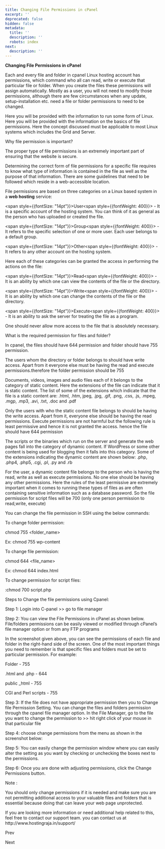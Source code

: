 ```yaml
---
title: Changing File Permissions in cPanel
excerpt: ''
deprecated: false
hidden: false
metadata:
  title: ''
  description: ''
  robots: index
next:
  description: ''
---
```


<div class="page-header">
</div>

<div itemprop="articleBody">
<span style={{fontSize: "14pt"}}><strong>Changing File Permissions in cPanel</strong></span>
<p><span style={{fontSize: "14pt"}}> </span></p>
<p><span style={{fontSize: "14pt"}}><span style={{fontWeight: 400}}>Each and every file and folder in </span>cpanel Linux hosting account<span style={{fontWeight: 400}}> has permissions, which command who all can read, write or execute that particular file or folder. When you create the files these permissions will assign automatically. Mostly as a user, you will not need to modify those permissions, although there are few circumstances when any update, setup-installation etc. need a file or folder permissions to need to be changed.</span></span></p>
<p><span style={{fontSize: "14pt"}}><span style={{fontWeight: 400}}>Here you will be provided with the information to run some form of Linux. Here you will be provided with the information on the basics of file permissions. Here the concept discussed must be applicable to most </span>Linux systems<span style={{fontWeight: 400}}> which includes the Grid and Server.</span></span></p>
<p><span style={{fontSize: "14pt"}}> </span></p>
<p><span style={{fontSize: "14pt"}}><span style={{fontWeight: 400}}></span></span></p>
<p><span style={{fontSize: "14pt"}}> </span></p>
<p><span style={{fontSize: "14pt"}}> Why file permission is important?</span></p>
<p><span style={{fontSize: "14pt"}}><span style={{fontWeight: 400}}>The proper type of file permissions is an extremely important part of </span>ensuring that the website is secure.</span></p>
<p><span style={{fontSize: "14pt"}}><span style={{fontWeight: 400}}>Determining the correct form of file permissions for a specific file requires to know what type of information is contained in the file as well as the purpose of that information. There are some guidelines that need to be followed which reside in a </span>web-accessible location<span style={{fontWeight: 400}}>.</span></span></p>
<p><span style={{fontSize: "14pt"}}>File permissions are based on three categories on a Linux based system in a <strong>web hosting</strong> service:</span></p>

<span style={{fontSize: "14pt"}}>User<span style={{fontWeight: 400}}> - It is a specific account of the hosting system. You can think of it as general as the person who has uploaded or created the file.</span></span>

<span style={{fontSize: "14pt"}}>Group<span style={{fontWeight: 400}}> - It refers to the specific selection of one or more user. Each user belongs to a default group.</span></span>

<span style={{fontSize: "14pt"}}>Other<span style={{fontWeight: 400}}> - It refers to any other account on the hosting system.</span></span>

<p><span style={{fontSize: "14pt"}}>Here each of these categories can be granted the access in performing the actions on the file:</span></p>

<span style={{fontSize: "14pt"}}>Read<span style={{fontWeight: 400}}> - It is an ability by which one can view the contents of the file or the directory.</span></span>

<span style={{fontSize: "14pt"}}>Write<span style={{fontWeight: 400}}> - It is an ability by which one can change the contents of the file or the directory.</span></span>

<span style={{fontSize: "14pt"}}>Execute<span style={{fontWeight: 400}}> - It is an ability to ask the server for treating the file as a program.</span></span>

<p><span style={{fontSize: "14pt"}}>One should never allow more access to the file that is absolutely necessary.</span></p>
<p><span style={{fontSize: "14pt"}}> </span></p>
<p><span style={{fontSize: "14pt"}}>What is the required permission for files and folder?</span></p>
<p><span style={{fontSize: "14pt"}}><span style={{fontWeight: 400}}>In cpanel, the </span>files should have 644 <span style={{fontWeight: 400}}> permission and </span>folder should have 755 <span style={{fontWeight: 400}}>permission. </span></span></p>
<p><span style={{fontWeight: 400, fontSize: "14pt"}}>The users whom the directory or folder belongs to should have write access. Apart from it everyone else must be having the read and execute permissions.therefore the folder permission should be 755</span></p>
<p><span style={{fontWeight: 400, fontSize: "14pt"}}>Documents, videos, images and audio files each of it belongs to the category of static content. Here the extensions of the file can indicate that it is static content. The list of some of the extensions which indicate that the file is a static content are: .html, .htm, jpeg, .jpg, .gif, .png, .css, .js, .mpeg, .mgp, .mp3, .avi, .txt, .doc and .pdf</span></p>
<p><span style={{fontWeight: 400, fontSize: "14pt"}}>Only the users with who the static content file belongs to should be having the write access. Apart from it, everyone else should be having the read permissions. Execute permissions are not harmful but the following rule is least permissive and hence it is not granted the access. hence the file should have 644 permission </span></p>
<p><span style={{fontWeight: 400, fontSize: "14pt"}}>The scripts or the binaries which run on the server and generate the web pages fall into the category of dynamic content. If WordPress or some other content is being used for blogging then it falls into this category. Some of the extensions indicating the dynamic content are shown below: .php, .php4, .php5, .cgi, .pl, .py and .rb</span></p>
<p><span style={{fontWeight: 400, fontSize: "14pt"}}>For the user, a dynamic content file belongs to the person who is having the read, write as well as execute permissions. No one else should be having any other permissions. Here the rules of the least permissive are extremely important when it comes to running these types of files as are often containing sensitive information such as a database password. So the file permission for script files will be 700 (only one person permission to read,write, execute)</span></p>
<p><span style={{fontSize: "14pt"}}> </span></p>
<span style={{fontSize: "14pt"}}>You can change the file permission in SSH using the below commands:</span>
<p><span style={{fontWeight: 400, fontSize: "14pt"}}>To change folder permission: </span></p>
<p><span style={{fontSize: "14pt"}}>chmod 755 &lt;folder_name&gt;</span></p>
<p><span style={{fontWeight: 400, fontSize: "14pt"}}>Ex: chmod 755 wp-content</span></p>
<p><span style={{fontWeight: 400, fontSize: "14pt"}}>To change file  permission: </span></p>
<p><span style={{fontSize: "14pt"}}>chmod 644 &lt;file_name&gt;</span></p>
<p><span style={{fontWeight: 400, fontSize: "14pt"}}>Ex: chmod 644 index.html</span></p>
<p><span style={{fontWeight: 400, fontSize: "14pt"}}>To change  permission for script files: </span></p>
<p><span style={{fontSize: "14pt"}}><span style={{fontWeight: 400}}>:</span>chmod 700 script.php</span></p>
<p><span style={{fontSize: "14pt"}}> </span></p>
<span style={{fontSize: "14pt"}}>Steps to  Change the file permissions using Cpanel:</span>
<p><span style={{fontSize: "14pt"}}> </span></p>
<p><span style={{fontWeight: 400, fontSize: "14pt"}}>Step 1: Login into C-panel &gt;&gt; go to file manager</span></p>
<p><span style={{fontWeight: 400, fontSize: "14pt"}}>Step 2: You can view the File Permissions in cPanel as shown below. File/folders permissions can be easily viewed or modified through cPanel’s file manager option or from any FTP programs</span></p>
<p><span style={{fontWeight: 400, fontSize: "14pt"}}> </span></p>
<p><span style={{fontWeight: 400, fontSize: "14pt"}}></span></p>
<p><span style={{fontSize: "14pt"}}> </span></p>
<p><span style={{fontSize: "14pt"}}><span style={{fontWeight: 400}}>In the screenshot given above, you can see the permissions of each file and folder in the right-hand side of the screen. One of the most important things you need to remember is that specific files and folders must be set to particular permission. For </span>example<span style={{fontWeight: 400}}>:</span></span></p>
<p><span style={{fontWeight: 400, fontSize: "14pt"}}>Folder - 755</span></p>
<p><span style={{fontWeight: 400, fontSize: "14pt"}}>.html and .php - 644</span></p>
<p><span style={{fontWeight: 400, fontSize: "14pt"}}>public _html - 755</span></p>
<p><span style={{fontWeight: 400, fontSize: "14pt"}}>CGI and Perl scripts - 755</span></p>
<p><span style={{fontSize: "14pt"}}><span style={{fontWeight: 400}}>Step 3: If the file does not have appropriate permission then you to </span>Change file Permission Setting. <span style={{fontWeight: 400}}>You can change the files and folders permission through the </span> cpanel file manager<span style={{fontWeight: 400}}> option. In the File Manager, go to the file you want to change the permission to &gt;&gt;  hit right click of your mouse in that particular file </span></span></p>
<p><span style={{fontSize: "14pt"}}><span style={{fontWeight: 400}}>Step 4: choose </span>change permissions<span style={{fontWeight: 400}}> from the menu as shown in the screenshot below:</span></span></p>
<p><span style={{fontSize: "14pt"}}> </span></p>
<p><span style={{fontSize: "14pt"}}><span style={{fontWeight: 400}}></span></span></p>
<p><span style={{fontSize: "14pt"}}> </span></p>
<p><span style={{fontSize: "14pt"}}><span style={{fontWeight: 400}}> Step 5: You can easily </span>change the permission window<span style={{fontWeight: 400}}> where you can easily alter the setting as you want by checking or unchecking the boxes next to the permissions.</span></span></p>
<p><span style={{fontSize: "14pt"}}> </span></p>
<p><span style={{fontSize: "14pt"}}><span style={{fontWeight: 400}}></span></span></p>
<p><span style={{fontSize: "14pt"}}> </span></p>
<p><span style={{fontSize: "14pt"}}><span style={{fontWeight: 400}}>Step 6: Once you are done with adjusting permissions, click the </span>Change Permissions button<span style={{fontWeight: 400}}>.</span></span></p>
<p><span style={{fontSize: "14pt"}}>Note : </span></p>
<p><span style={{fontWeight: 400, fontSize: "14pt"}}>You should only change permissions if it is needed and make sure you are not permitting additional access to your valuable files and folders that is essential because doing that can leave your web page unprotected.</span></p>
<p><span style={{fontSize: "14pt"}}><span style={{fontWeight: 400}}>If you are looking more information or need additional help related to this, feel free to </span>contact our support team<span style={{fontWeight: 400}}>. </span><span style={{fontWeight: 400}}>you can contact us at </span><span style={{fontWeight: 400}}>http://www.hostingraja.in/support/</span></span></p>
<p dir="ltr"><span style={{fontSize: "14pt"}}> </span></p>
<div id="basics-of-file-permissions-in-linux"><span style={{fontSize: "14pt"}}> </span></div> </div>

<span class="icon-chevron-left" aria-hidden="true"></span> <span aria-hidden="true">Prev</span> 

<span aria-hidden="true">Next</span> <span class="icon-chevron-right" aria-hidden="true"></span> 

</div>